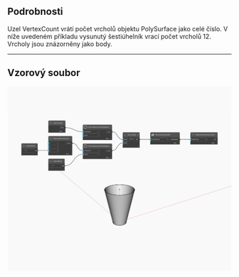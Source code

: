## Podrobnosti
Uzel VertexCount vrátí počet vrcholů objektu PolySurface jako celé číslo. V níže uvedeném příkladu vysunutý šestiúhelník vrací počet vrcholů 12. Vrcholy jsou znázorněny jako body.
___
## Vzorový soubor

![VertexCount](./Autodesk.DesignScript.Geometry.PolySurface.VertexCount_img.jpg)


